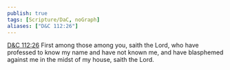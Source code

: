 ```yaml
---
publish: true
tags: [Scripture/DaC, noGraph]
aliases: ["D&C 112:26"]
---
```

[D&C 112:26](https://churchofjesuschrist.org/study/scriptures/dc-testament/dc/112?lang=eng&id=p26#p26) First among those among you, saith the Lord, who have professed to know my name and have not known me, and have blasphemed against me in the midst of my house, saith the Lord.
